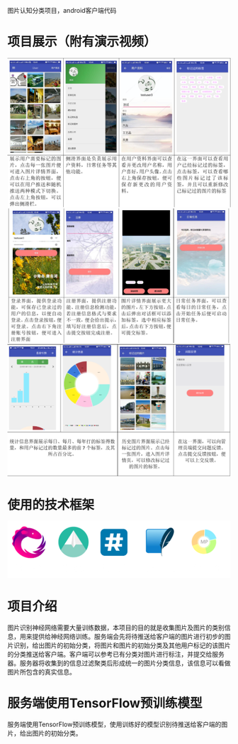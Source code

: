 图片认知分类项目，android客户端代码
# 项目展示（附有演示视频）
![](./演示图片/pic1.png)
![](./演示图片/pic2.png)
![](./演示图片/pic3.png)
# 使用的技术框架
![](./演示图片/pic4.png)
# 项目介绍
图片识别神经网络需要大量训练数据，本项目的目的就是收集图片及图片的类别信息，用来提供给神经网络训练。服务端会先将待推送给客户端的图片进行初步的图片识别，给出图片的初始分类，将图片和图片的初始分类及其他用户标记的该图片的分类推送给客户端。客户端可以参考已有分类对图片进行标注，并提交给服务器。服务器将收集到的信息过滤聚类后形成统一的图片分类信息，该信息可以看做图片所包含的真实信息。
# 服务端使用TensorFlow预训练模型
服务端使用TensorFlow预训练模型，使用训练好的模型识别待推送给客户端的图片，给出图片的初始分类。
